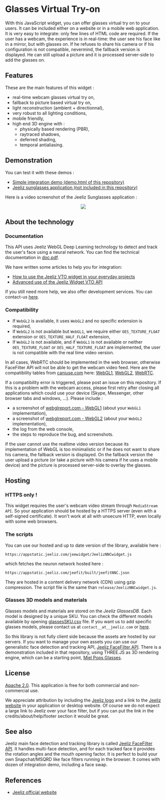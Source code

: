 # Glasses Virtual Try-on



With this JavaScript widget, you can offer glasses virtual try on to your users. It can be included either on a website or in a mobile web application. It is very easy to integrate: only few lines of HTML code are required. If the user has a webcam, the experience is in real-time: the user see his face like in a mirror, but with glasses on. If he refuses to share his camera or if his configuration is not compatible, nevermind, the fallback version is displayed. He can still upload a picture and it is processed server-side to add the glasses on.



## Features
These are the main features of this widget :

* real-time webcam glasses virtual try on,
* fallback to picture based virtual try on,
* light reconstruction (ambient + directionnal),
* very robust to all lighting conditions,
* mobile friendly,
* high end 3D engine with :
  * physically based rendering (PBR),
  * raytraced shadows,
  * deferred shading,
  * temporal antialiasing.



## Demonstration

You can test it with these demos :
* [Simple integration demo (demo.html of this repository)](https://jeeliz.com/demos/jeelizWidgetGitPublicDemo)
* [Jeeliz sunglasses application (not included in this repository)](https://jeeliz.com/sunglasses)

Here is a video screenshot of the Jeeliz Sunglasses application :
<p align="center">
<a href='https://www.youtube.com/watch?v=peUDRXB0H6g'><img src='https://img.youtube.com/vi/peUDRXB0H6g/0.jpg'></a>
</p>



## About the technology
### Documentation
This API uses Jeeliz WebGL Deep Learning technology to detect and track the user's face using a neural network.
You can find the technical documentation in [doc.pdf](/doc.pdf).

We have written some articles to help you for integration:

* [How to use the Jeeliz VTO widget in your everyday projects](https://jeeliz.com/blog/how-to-use-the-jeeliz-vto-widget-in-your-everyday-projects/)
* [Advanced use of the Jeeliz Widget VTO API](https://jeeliz.com/blog/advanced-use-of-the-jeeliz-widget-vto-api/)

If you still need more help, we also offer development services. You can contact-us [here](https://jeeliz.com/contact-us/).




### Compatibility
* If `WebGL2` is available, it uses `WebGL2` and no specific extension is required,
* If `WebGL2` is not available but `WebGL1`, we require either `OES_TEXTURE_FLOAT` extension or `OES_TEXTURE_HALF_FLOAT` extension,
* If `WebGL2` is not available, and if `WebGL1` is not available or neither `OES_TEXTURE_FLOAT` or `OES_HALF_TEXTURE_FLOAT` are implemented, the user is not compatible with the real time video version.

In all cases, WebRTC should be implemented in the web browser, otherwise FaceFilter API will not be able to get the webcam video feed. Here are the compatibility tables from [caniuse.com](https://caniuse.com/) here: [WebGL1](https://caniuse.com/#feat=webgl), [WebGL2](https://caniuse.com/#feat=webgl2), [WebRTC](https://caniuse.com/#feat=stream).

If a compatibility error is triggered, please post an issue on this repository. If this is a problem with the webcam access, please first retry after closing all applications which could use your device (Skype, Messenger, other browser tabs and windows, ...). Please include :
* a screenshot of [webglreport.com - WebGL1](http://webglreport.com/?v=1) (about your `WebGL1` implementation),
* a screenshot of [webglreport.com - WebGL2](http://webglreport.com/?v=2) (about your `WebGL2` implementation),
* the log from the web console,
* the steps to reproduce the bug, and screenshots.

If the user cannot use the realtime video version because its implementation of WebGL is too minimalistic or if he does not want to share his camera, the fallback version is displayed. On the fallback version the user upload a picture (or take a picture with his camera if he uses a mobile device) and the picture is processed server-side to overlay the glasses.



## Hosting
### HTTPS only !
This widget requires the user's webcam video stream through `MediaStream API`. So your application should be hosted by a HTTPS server (even with a self-signed certificate). It won't work at all with unsecure HTTP, even locally with some web browsers.


### The scripts
You can use our hosted and up to date version of the library, available here :
```
https://appstatic.jeeliz.com/jeewidget/JeelizNNCwidget.js
```
which fetches the neuron network hosted here :
```
https://appstatic.jeeliz.com/jeefit/built/jeefitNNC.json
```
They are hosted in a content delivery network (CDN) using gzip compression. The script file is the same than `release/JeelizNNCwidget.js`.


### Glasses 3D models and materials
Glasses models and materials are stored on the *Jeeliz GlassesDB*. Each model is designed by a unique SKU. You can check the different models available by opening [glassesSKU.csv](/glassesSKU.csv) file. If you want us to add specific glasses models, please contact us at `contact__at__jeeliz.com` or [here](https://jeeliz.com/contact-us/).

So this library is not fully client side because the assets are hosted by our servers. If you want to manage your own assets you can use our generalistic face detection and tracking API, [Jeeliz FaceFilter API](https://github.com/jeeliz/jeelizFaceFilter). There is a demonstration included in that repository, using THREE.JS as 3D rendering engine, which can be a starting point, [Miel Pops Glasses](https://jeeliz.com/demos/faceFilter/demos/threejs/miel_pops/).



## License
[Apache 2.0](http://www.apache.org/licenses/LICENSE-2.0.html). This application is free for both commercial and non-commercial use.

We appreciate attribution by including the [Jeeliz logo](https://jeeliz.com/wp-content/uploads/2018/01/LOGO_JEELIZ_BLUE.png) and a link to the [Jeeliz website](https://jeeliz.com) in your application or desktop website. Of course we do not expect a large link to Jeeliz over your face filter, but if you can put the link in the credits/about/help/footer section it would be great.



## See also
Jeeliz main face detection and tracking library is called [Jeeliz FaceFilter API](https://github.com/jeeliz/jeelizFaceFilter). It handles multi-face detection, and for each tracked face it provides the rotation angles and the mouth opening factor. It is perfect to build your own Snapchat/MSQRD like face filters running in the browser. It comes with dozen of integration demo, including a face swap.



## References
* [Jeeliz official website](https://jeeliz.com)